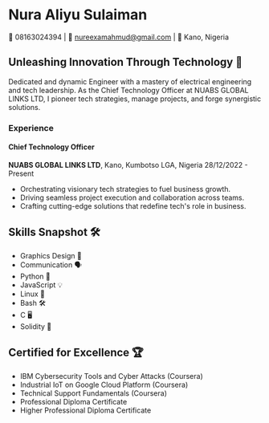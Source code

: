 # Nura Aliyu Sulaiman
📱 08163024394 | 📧 nureexamahmud@gmail.com | 📍 Kano, Nigeria 

## Unleashing Innovation Through Technology 🚀

Dedicated and dynamic Engineer with a mastery of electrical engineering and tech leadership. As the Chief Technology Officer at NUABS GLOBAL LINKS LTD, I pioneer tech strategies, manage projects, and forge synergistic solutions.

### Experience
#### Chief Technology Officer
**NUABS GLOBAL LINKS LTD**, Kano, Kumbotso LGA, Nigeria
28/12/2022 - Present
- Orchestrating visionary tech strategies to fuel business growth.
- Driving seamless project execution and collaboration across teams.
- Crafting cutting-edge solutions that redefine tech's role in business.

<!-- Continue with other sections -->

## Skills Snapshot 🛠️
- Graphics Design 🎨
- Communication 🗣️
- Python 🐍
- JavaScript 💡
- Linux 🐧
- Bash 🛠️
- C 🖥️
- Solidity 💎

## Certified for Excellence 🏆
- IBM Cybersecurity Tools and Cyber Attacks (Coursera)
- Industrial IoT on Google Cloud Platform (Coursera)
- Technical Support Fundamentals (Coursera)
- Professional Diploma Certificate
- Higher Professional Diploma Certificate
